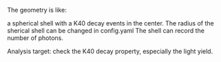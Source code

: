 The geometry is like:

a spherical shell with a K40 decay events in the center.
The radius of the sherical shell can be changed in config.yaml
The shell can record the number of photons. 

Analysis target:
check the K40 decay property, especially the light yield.
